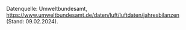 Datenquelle: Umweltbundesamt, https://www.umweltbundesamt.de/daten/luft/luftdaten/jahresbilanzen (Stand: 09.02.2024).
